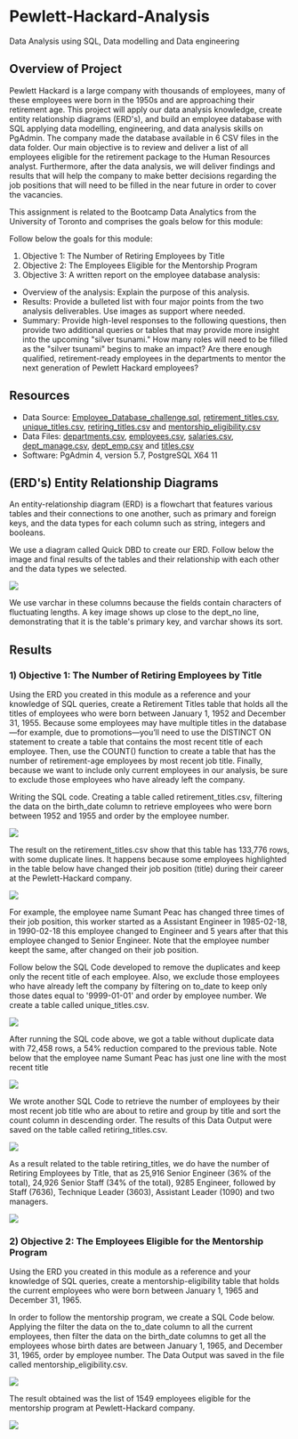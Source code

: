 # Pewlett-Hackard-Analysis
Data Analysis using SQL, Data modelling and Data engineering

## Overview of Project

Pewlett Hackard is a large company with thousands of employees, many of these employees were born in the 1950s and are approaching their retirement age. This project will apply our data analysis knowledge, create entity relationship diagrams (ERD's), and build an employee database with SQL applying data modelling, engineering, and data analysis skills on PgAdmin. The company made the database available in 6 CSV files in the data folder. Our main objective is to review and deliver a list of all employees eligible for the retirement package to the Human Resources analyst. Furthermore, after the data analysis, we will deliver findings and results that will help the company to make better decisions regarding the job positions that will need to be filled in the near future in order to cover the vacancies.

This assignment is related to the Bootcamp Data Analytics from the University of Toronto and comprises the goals below for this module: 

Follow below the goals for this module:

1) Objective 1: The Number of Retiring Employees by Title
2) Objective 2: The Employees Eligible for the Mentorship Program 
3) Objective 3: A written report on the employee database analysis:

  * Overview of the analysis: Explain the purpose of this analysis.
  * Results: Provide a bulleted list with four major points from the two analysis deliverables. Use images as support where needed.
  * Summary: Provide high-level responses to the following questions, then provide two additional queries or tables that may provide more insight into the upcoming "silver tsunami."
  How many roles will need to be filled as the "silver tsunami" begins to make an impact?
  Are there enough qualified, retirement-ready employees in the departments to mentor the next generation of Pewlett Hackard employees?  
  
  ## Resources

* Data Source: [Employee_Database_challenge.sql](https://github.com/DougUOT/Pewlett-Hackard-Analysis/blob/main/Employee_Database_challenge.sql), [retirement_titles.csv](https://github.com/DougUOT/Pewlett-Hackard-Analysis/blob/main/Analysis-Project-Folder/Pewlett-Hackard-Analysis-Folder/Data/retirement_titles.csv), [unique_titles.csv](https://github.com/DougUOT/Pewlett-Hackard-Analysis/blob/main/Analysis-Project-Folder/Pewlett-Hackard-Analysis-Folder/Data/unique_titles.csv), [retiring_titles.csv](https://github.com/DougUOT/Pewlett-Hackard-Analysis/blob/main/Analysis-Project-Folder/Pewlett-Hackard-Analysis-Folder/Data/retiring_titles.csv) and [mentorship_eligibility.csv](https://github.com/DougUOT/Pewlett-Hackard-Analysis/blob/main/Analysis-Project-Folder/Pewlett-Hackard-Analysis-Folder/Data/mentorship_eligibility.csv)
* Data Files: [departments.csv](https://github.com/DougUOT/Pewlett-Hackard-Analysis/blob/main/Analysis-Project-Folder/Pewlett-Hackard-Analysis-Folder/Data/departments.csv), [employees.csv](https://github.com/DougUOT/Pewlett-Hackard-Analysis/blob/main/Analysis-Project-Folder/Pewlett-Hackard-Analysis-Folder/Data/employees.csv), [salaries.csv](https://github.com/DougUOT/Pewlett-Hackard-Analysis/blob/main/Analysis-Project-Folder/Pewlett-Hackard-Analysis-Folder/Data/salaries.csv), [dept_manage.csv](https://github.com/DougUOT/Pewlett-Hackard-Analysis/blob/main/Analysis-Project-Folder/Pewlett-Hackard-Analysis-Folder/Data/dept_manage.csv), [dept_emp.csv](https://github.com/DougUOT/Pewlett-Hackard-Analysis/blob/main/Analysis-Project-Folder/Pewlett-Hackard-Analysis-Folder/Data/dept_emp.csv) and [titles.csv](https://github.com/DougUOT/Pewlett-Hackard-Analysis/blob/main/Analysis-Project-Folder/Pewlett-Hackard-Analysis-Folder/Data/titles.csv)
* Software: PgAdmin 4, version 5.7, PostgreSQL X64 11

## (ERD's) Entity Relationship Diagrams 

An entity-relationship diagram (ERD) is a flowchart that features various tables and their connections to one another, such as primary and foreign keys, and the data types for each column such as string, integers and booleans.

We use a diagram called Quick DBD to create our ERD. Follow below the image and final results of the tables and their relationship with each other and the data types we selected. 

![](https://github.com/DougUOT/Pewlett-Hackard-Analysis/blob/main/EmployeeDB.png)

We use varchar in these columns because the fields contain characters of fluctuating lengths. A key image shows up close to the dept_no line, demonstrating that it is the table's primary key, and varchar shows its sort.

## Results

### 1) Objective 1: The Number of Retiring Employees by Title

Using the ERD you created in this module as a reference and your knowledge of SQL queries, create a Retirement Titles table that holds all the titles of employees who were born between January 1, 1952 and December 31, 1955. Because some employees may have multiple titles in the database—for example, due to promotions—you’ll need to use the DISTINCT ON statement to create a table that contains the most recent title of each employee. Then, use the COUNT() function to create a table that has the number of retirement-age employees by most recent job title. Finally, because we want to include only current employees in our analysis, be sure to exclude those employees who have already left the company.

Writing the SQL code. Creating a table called retirement_titles.csv, filtering the data on the birth_date column to retrieve employees who were born between 1952 and 1955 and order by the employee number.

![](https://github.com/DougUOT/Pewlett-Hackard-Analysis/blob/main/Analysis-Project-Folder/Pewlett-Hackard-Analysis-Folder/Data/Resources/Del1_Img1_codeSQL.PNG)

The result on the retirement_titles.csv show that this table has 133,776 rows, with some duplicate lines. It happens because some employees highlighted in the table below have changed their job position (title) during their career at the Pewlett-Hackard company.

![](https://github.com/DougUOT/Pewlett-Hackard-Analysis/blob/main/Analysis-Project-Folder/Pewlett-Hackard-Analysis-Folder/Data/Resources/Del1_Img7_duplicate%20emp_no.PNG)

For example, the employee name Sumant Peac has changed three times of their job position, this worker started as a Assistant Engineer in 1985-02-18, in 1990-02-18 this employee changed to Engineer and 5 years after that this employee changed to Senior Engineer. Note that the employee number keept the same, after changed on their job position.

Follow below the SQL Code developed to remove the duplicates and keep only the recent title of each employee. Also, we exclude those employees who have already left the company by filtering on to_date to keep only those dates equal to '9999-01-01' and order by employee number. We create a table called unique_titles.csv.

![](https://github.com/DougUOT/Pewlett-Hackard-Analysis/blob/main/Analysis-Project-Folder/Pewlett-Hackard-Analysis-Folder/Data/Resources/Del1_Img3_codeSQL.PNG)

After running the SQL code above, we got a table without duplicate data with 72,458 rows, a 54% reduction compared to the previous table. Note below that the employee name Sumant Peac has just one line with the most recent title

![](https://github.com/DougUOT/Pewlett-Hackard-Analysis/blob/main/Analysis-Project-Folder/Pewlett-Hackard-Analysis-Folder/Data/Resources/Del1_Img4_DataOutput.PNG)

We wrote another SQL Code to retrieve the number of employees by their most recent job title who are about to retire and group by title and sort the count column in descending order. The results of this Data Output were saved on the table called retiring_titles.csv.

![](https://github.com/DougUOT/Pewlett-Hackard-Analysis/blob/main/Analysis-Project-Folder/Pewlett-Hackard-Analysis-Folder/Data/Resources/Del1_Img5_codeSQL.PNG)

As a result related to the table retiring_titles, we do have the number of Retiring Employees by Title, that as 25,916 Senior Engineer (36% of the total), 24,926 Senior Staff (34% of the total), 9285 Engineer, followed by Staff (7636), Technique Leader (3603), Assistant Leader (1090) and two managers.

![](https://github.com/DougUOT/Pewlett-Hackard-Analysis/blob/main/Analysis-Project-Folder/Pewlett-Hackard-Analysis-Folder/Data/Resources/Del1_Img6_DataOutput.PNG)

### 2) Objective 2: The Employees Eligible for the Mentorship Program 

Using the ERD you created in this module as a reference and your knowledge of SQL queries, create a mentorship-eligibility table that holds the current employees who were born between January 1, 1965 and December 31, 1965.

In order to follow the mentorship program, we create a SQL Code below. Applying the filter the data on the to_date column to all the current employees, then filter the data on the birth_date columns to get all the employees whose birth dates are between January 1, 1965, and December 31, 1965, order by employee number. The Data Output was saved in the file called mentorship_eligibility.csv.

![](https://github.com/DougUOT/Pewlett-Hackard-Analysis/blob/main/Analysis-Project-Folder/Pewlett-Hackard-Analysis-Folder/Data/Resources/Del2_Img1_codeSQL.PNG)

The result obtained was the list of 1549 employees eligible for the mentorship program at Pewlett-Hackard company.

![](https://github.com/DougUOT/Pewlett-Hackard-Analysis/blob/main/Analysis-Project-Folder/Pewlett-Hackard-Analysis-Folder/Data/Resources/Del2_Img2_Output.PNG)

